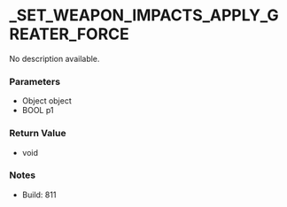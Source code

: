 # _SET_WEAPON_IMPACTS_APPLY_GREATER_FORCE

No description available.

### Parameters
* Object object
* BOOL p1

### Return Value
* void

### Notes
* Build: 811


